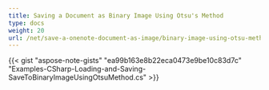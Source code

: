 ```yaml
---
title: Saving a Document as Binary Image Using Otsu's Method
type: docs
weight: 20
url: /net/save-a-onenote-document-as-image/binary-image-using-otsu-method/
---
```


{{< gist "aspose-note-gists" "ea99b163e8b22eca0473e9be10c83d7c" "Examples-CSharp-Loading-and-Saving-SaveToBinaryImageUsingOtsuMethod.cs" >}}
